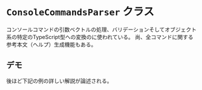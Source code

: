 <!--
# ページのメタデスクリプション

「Yamato Daiwa ECMAScript extensions（YDEE）」ライブラリの「ConsoleCommandsParser」クラスはコンソールコマンドの引数ベクトルの処理、バリデーション
  そしてオブジェクト系の特定のTypeScript型への変換のに使われている。
尚、全コマンドに関する参考本文（ヘルプ）生成機能もある。

-->


# `ConsoleCommandsParser` クラス

コンソールコマンドの引数ベクトルの処理、バリデーションそしてオブジェクト系の特定のTypeScript型への変換のに使われている。
尚、全コマンドに関する参考本文（ヘルプ）生成機能もある。


## デモ

後ほど下記の例の詳しい解説が論述される。

<!-- 長いコードの省略 -->

